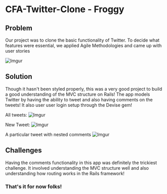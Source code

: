 # CFA-Twitter-Clone - Froggy

## Problem

Our project was to clone the basic functionality of Twitter. To decide what features were essential, we applied Agile Methodologies and came up with user stories

![Imgur](http://i.imgur.com/bGfNWZw.png)

## Solution

Though it hasn't been styled properly, this was a very good project to build a good understanding of the MVC structure on Rails! The app models Twitter by having the ability to tweet and also having comments on the tweets! It also user user login setup through the Devise gem!

All tweets:
![Imgur](http://i.imgur.com/CnqpfSU.png)

New Tweet:
![Imgur](http://i.imgur.com/hLVnh8D.png)

A particular tweet with nested comments
![Imgur](http://i.imgur.com/awyDP4w.png)

## Challenges

Having the comments functionality in this app was definitely the trickiest challenge. It involved understanding the MVC structure well and also understanding how routing works in the Rails framework! 

### That's it for now folks!
